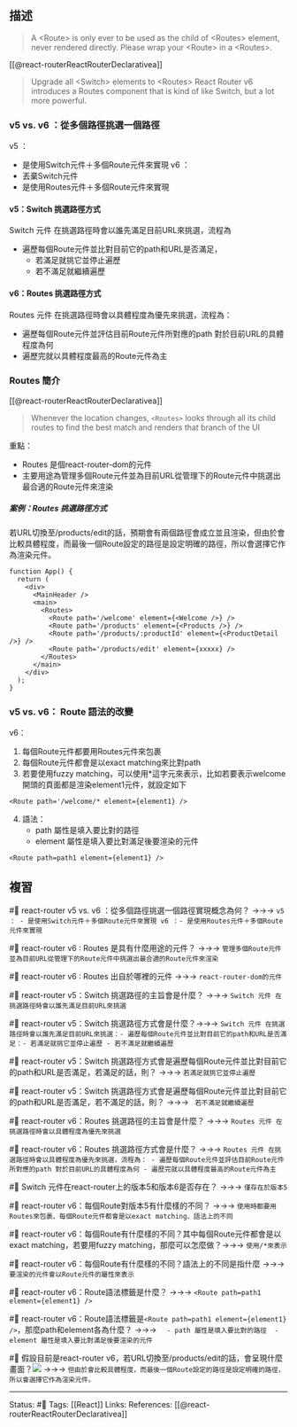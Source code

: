 


## 描述

> A \<Route\> is only ever to be used as the child of \<Routes\> element, never rendered directly. Please wrap your \<Route\> in a \<Routes\>.

[[@react-routerReactRouterDeclarativea]]
> Upgrade all \<Switch\> elements to \<Routes\>
> React Router v6 introduces a Routes component that is kind of like Switch, but a lot more powerful.


### v5 vs. v6 ：從多個路徑挑選一個路徑

v5 ：
- 是使用Switch元件＋多個Route元件來實現
v6 ：
- 丟棄Switch元件
- 是使用Routes元件＋多個Route元件來實現


#### v5：Switch 挑選路徑方式
Switch 元件 在挑選路徑時會以誰先滿足目前URL來挑選，流程為
- 遍歷每個Route元件並比對目前它的path和URL是否滿足，
	- 若滿足就挑它並停止遍歷
	- 若不滿足就繼續遍歷

#### v6：Routes 挑選路徑方式
Routes 元件 在挑選路徑時會以具體程度為優先來挑選，流程為：
- 遍歷每個Route元件並評估目前Route元件所對應的path 對於目前URL的具體程度為何
- 遍歷完就以具體程度最高的Route元件為主


### Routes 簡介
[[@react-routerReactRouterDeclarativea]]
> Whenever the location changes, `<Routes>` looks through all its child routes to find the best match and renders that branch of the UI

重點：
- Routes 是個react-router-dom的元件
- 主要用途為管理多個Route元件並為目前URL從管理下的Route元件中挑選出最合適的Route元件來渲染

##### 案例：Routes 挑選路徑方式

若URL切換至/products/edit的話，預期會有兩個路徑會成立並且渲染，但由於會比較具體程度，而最後一個Route設定的路徑是設定明確的路徑，所以會選擇它作為渲染元件。

```
function App() {
  return (
    <div>
      <MainHeader />
      <main>
        <Routes>
          <Route path='/welcome' element={<Welcome />} />
          <Route path='/products' element={<Products />} />
          <Route path='/products/:productId' element={<ProductDetail />} />
          <Route path='/products/edit' element={xxxxx} />
        </Routes>
      </main>
    </div>
  );
}
```


### v5 vs. v6： Route 語法的改變


v6：
1. 每個Route元件都要用Routes元件來包裹
2. 每個Route元件都會是以exact matching來比對path
3. 若要使用fuzzy matching，可以使用\*這字元來表示，比如若要表示welcome開頭的頁面都是渲染element1元件，就設定如下
```
<Route path='/welcome/* element={element1} />
```
4. 語法：
	 - path 屬性是填入要比對的路徑
	 - element 屬性是填入要比對滿足後要渲染的元件
```
<Route path=path1 element={element1} />
```


## 複習


#🧠 react-router v5 vs. v6 ：從多個路徑挑選一個路徑實現概念為何？ ->->-> `v5 ： - 是使用Switch元件＋多個Route元件來實現 v6 ：- 是使用Routes元件＋多個Route元件來實現`
<!--SR:!2023-03-20,69,250-->

#🧠 react-router v6 : Routes 是具有什麼用途的元件？ ->->-> `管理多個Route元件並為目前URL從管理下的Route元件中挑選出最合適的Route元件來渲染`
<!--SR:!2023-02-21,51,250-->

#🧠 react-router v6 : Routes 出自於哪裡的元件 ->->-> `react-router-dom的元件`
<!--SR:!2023-02-28,55,250-->

#🧠 react-router v5：Switch 挑選路徑的主旨會是什麼？ ->->-> `Switch 元件 在挑選路徑時會以誰先滿足目前URL來挑選`
<!--SR:!2023-03-05,59,250-->

#🧠 react-router v5：Switch 挑選路徑方式會是什麼？->->-> `Switch 元件 在挑選路徑時會以誰先滿足目前URL來挑選：- 遍歷每個Route元件並比對目前它的path和URL是否滿足：- 若滿足就挑它並停止遍歷 - 若不滿足就繼續遍歷`
<!--SR:!2023-03-01,56,250-->

#🧠 react-router v5：Switch 挑選路徑方式會是遍歷每個Route元件並比對目前它的path和URL是否滿足，若滿足的話，則？ ->->-> `若滿足就挑它並停止遍歷`
<!--SR:!2023-01-13,28,250-->


#🧠 react-router v5：Switch 挑選路徑方式會是遍歷每個Route元件並比對目前它的path和URL是否滿足，若不滿足的話，則？ ->->-> ` 若不滿足就繼續遍歷`
<!--SR:!2023-02-24,53,250-->

#🧠 react-router v6：Routes 挑選路徑的主旨會是什麼？ ->->-> `Routes 元件 在挑選路徑時會以具體程度為優先來挑選`
<!--SR:!2023-03-17,65,250-->


#🧠 react-router v6：Routes 挑選路徑方式會是什麼？ ->->-> `Routes 元件 在挑選路徑時會以具體程度為優先來挑選，流程為： - 遍歷每個Route元件並評估目前Route元件所對應的path 對於目前URL的具體程度為何 - 遍歷完就以具體程度最高的Route元件為主`
<!--SR:!2023-01-12,27,250-->

#🧠 Switch 元件在react-router上的版本5和版本6是否存在？ ->->-> `僅存在於版本5`
<!--SR:!2023-01-12,27,250-->

#🧠 react-router v6：每個Route對版本5有什麼樣的不同？ ->->-> `使用時都要用Routes來包裹、每個Route元件都會是以exact matching、語法上的不同`
<!--SR:!2023-03-07,59,250-->


#🧠 react-router v6：每個Route有什麼樣的不同？其中每個Route元件都會是以exact matching，若要用fuzzy matching，那麼可以怎麼做？->->-> `使用/*來表示`
<!--SR:!2023-03-09,62,250-->


#🧠 react-router v6：每個Route有什麼樣的不同？語法上的不同是指什麼 ->->-> `要渲染的元件會以Route元件的屬性來表示`
<!--SR:!2023-03-05,59,250-->

#🧠 react-router v6：Route語法標籤是什麼？ ->->-> `<Route path=path1 element={element1} />`
<!--SR:!2023-03-13,64,250-->


#🧠 react-router v6：Route語法標籤是`<Route path=path1 element={element1} />`，那麼path和element各為什麼？ ->->-> `	 - path 屬性是填入要比對的路徑  - element 屬性是填入要比對滿足後要渲染的元件`
<!--SR:!2023-03-21,69,250-->


#🧠 假設目前是react-router v6，若URL切換至/products/edit的話，會呈現什麼畫面？![](https://res.cloudinary.com/dqfxgtyoi/image/upload/v1669900964/blog/react/react-router/v6/react-router-v6-route-example_fhsfsi.png) ->->-> `但由於會比較具體程度，而最後一個Route設定的路徑是設定明確的路徑，所以會選擇它作為渲染元件。`
<!--SR:!2023-03-04,58,250-->




---
Status: #🌱 
Tags:
[[React]]
Links:
References:
[[@react-routerReactRouterDeclarativea]]